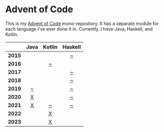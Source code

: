 # Advent of Code

This is my [Advent of Code](https://adventofcode.com/) mono-repository.
It has a separate module for each language I've ever done it in.
Currently, I have Java, Haskell, and Kotlin.

|          |                                    **Java**                                   |                                     **Kotlin**                                    |                               **Haskell**                              |
|:--------:|:-----------------------------------------------------------------------------:|:---------------------------------------------------------------------------------:|:----------------------------------------------------------------------:|
| **2015** |                                                                               |                                                                                   | [~](https://github.com/sarajuhosova/aoc/tree/main/haskell/src/AoC2015) |
| **2016** |                                                                               | [~](https://github.com/sarajuhosova/aoc/tree/main/kotlin/src/main/kotlin/aoc2016) |                                                                        |
| **2017** |                                                                               |                                                                                   | [~](https://github.com/sarajuhosova/aoc/tree/main/haskell/src/AoC2017) |
| **2018** |                                                                               |                                                                                   | [~](https://github.com/sarajuhosova/aoc/tree/main/haskell/src/AoC2018) |
| **2019** | [~](https://github.com/sarajuhosova/aoc/tree/main/java/src/main/java/aoc2019) |                                                                                   | [~](https://github.com/sarajuhosova/aoc/tree/main/haskell/src/AoC2019) |
| **2020** | [X](https://github.com/sarajuhosova/aoc/tree/main/java/src/main/java/aoc2020) |                                                                                   | [~](https://github.com/sarajuhosova/aoc/tree/main/haskell/src/AoC2020) |
| **2021** | [X](https://github.com/sarajuhosova/aoc/tree/main/java/src/main/java/aoc2021) | [~](https://github.com/sarajuhosova/aoc/tree/main/kotlin/src/main/kotlin/aoc2021) | [~](https://github.com/sarajuhosova/aoc/tree/main/haskell/src/AoC2021) |
| **2022** |                                                                               | [X](https://github.com/sarajuhosova/aoc/tree/main/kotlin/src/main/kotlin/aoc2022) |                                                                        |                                                                     |
| **2023** |                                                                               | [X](https://github.com/sarajuhosova/aoc/tree/main/kotlin/src/main/kotlin/aoc2023) |                                                                        |                                                                     |
